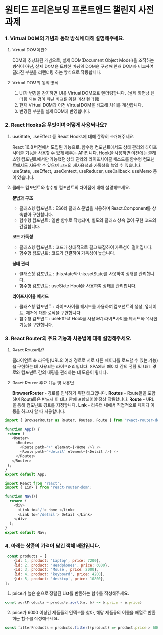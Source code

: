 # 원티드 프리온보딩 프론트엔드 챌린지 사전과제

### 1. Virtual DOM의 개념과 동작 방식에 대해 설명해주세요.
1. Virtual DOM이란?

    DOM의 추상화된 개념으로, 실제 DOM(Document Object Model)을 조작하는 방식이 아닌, 실제 DOM을 모방한 가상의 DOM을 구성해 원래 DOM과 비교하여 달라진 부분을 리렌더링 하는 방식으로 작동합니다.

3. Virtual DOM의 동작 방식
    1. UI가 변경을 감지하면 UI를 Virtual DOM으로 렌더링합니다. (실제 화면상 렌더링 되는 것이 아닌 비교를 위한 가상 렌더링)
    3. 현재 Virtual DOM과 이전 Virtual DOM을 비교해 차이를 계산합니다.
    4. 변경된 부분을 실제 DOM에 반영합니다.

### 2. React Hooks은 무엇이며 어떻게 사용되나요? 
1. useState, useEffect 등 React Hooks에 대해 간략히 소개해주세요.
    
    React 16.8 버전에서 도입된 기능으로, 함수형 컴포넌트에서도 상태 관리와 라이프사이클 기능을 사용할 수 있게 해주는 API입니다. 
Hook을 사용하면 이전에는 클래스형 컴포넌트에서만 가능했던 상태 관리와 라이프사이클 메소드를 함수형 컴포넌트에서도 사용할 수 있으며 코드의 재사용성과 가독성을 높일 수 있습니다. useState, useEffect, useContext, useReducer, useCallback, useMemo 등이 있습니다.
    
2. 클래스 컴포넌트와 함수형 컴포넌트의 차이점에 대해 설명해보세요. 

   **문법과 구조**
    - 클래스형 컴포넌트 : ES6의 클래스 문법을 사용하며 React.Component를 상속받아 구현합니다.
    - 함수형 컴포넌트 : 일반 함수로 작성되며, 별도의 클래스 상속 없이 구현 코드의 간결합니다.

   **코드 가독성**
    - 클래스형 컴포넌트 : 코드가 상대적으로 길고 복잡하여 가독성이 떨어집니다.
    - 함수형 컴포넌트 : 코드가 간결하여 가독성이 높습니다.

   **상태 관리**
    - 클래스형 컴포넌트 : this.state와 this.setState를 사용하여 상태를 관리합니다.
     - 함수형 컴포넌트 : useState Hook을 사용하여 상태를 관리합니다.
     
   **라이프사이클 메서드**
    - 클래스형 컴포넌트 : 라이프사이클 메서드를 사용하여 컴포넌트의 생성, 업데이트, 제거에 대한 로직을 구현합니다.
    - 함수형 컴포넌트 : useEffect Hook을 사용하여 라이프사이클 메서드와 유사한 기능을 구현합니다.


### 3. React Router의 주요 기능과 사용법에 대해 설명해주세요.
1. React Router란? 

   클라이언트 측 라우팅(URL의 여러 경로로 서로 다른 페이지를 로드할 수 있는 기능)을 구현하는 데 사용되는 라이브러리입니다.
SPA에서 페이지 간의 전환 및 URL 경로와 컴포넌트 간의 매핑을 관리하는 데 도움이 됩니다.

 2. React Router 주요 기능 및 사용법
    
    **BrowserRouter** - 경로를 인식하기 위한 태그입니다.
    **Routes** - Route들을 포함하며 Route들은 반드시 이 태그 안에 포함되어야 정상 작동합니다.
    **Route** - URL을 통해 컴포넌트 경로를 지정합니다.
    **Link** - 라우터 내에서 직접적으로 페이지 이동을 하고자 할 때 사용합니다.
 ```js
import { BrowserRouter as Router, Routes, Route } from "react-router-dom";

function App() {
  return (
    <Router>
      <Routes>
        <Route path="/" element={<Home />} />
        <Route path="/detail" element={<Detail />} />
      </Routes>
    </Router>
  );
}
export default App;
 ```
```js
import React from 'react';
import { Link } from 'react-router-dom';

function Nav(){
  return (
    <div>
      <Link to='/'> Home </Link>
      <Link to='/detail'> Detail </Link>
    </div>
  );
}
export default Nav;
```

### 4. 아래는 상품의 가격이 담긴 객체 배열입니다. 

```js
 const products = [
    {id: 1, product: 'Laptop', price: 7200},
    {id: 2, product: 'Headphones', price: 6000},
    {id: 3, product: 'Mouse', price: 2000},
    {id: 4, product: 'keyboard', price: 4200},
    {id: 5, product: 'desktop', price: 10800},
];
```
1. price가 높은 순으로 정렬된 List를 반환하는 함수를 작성해주세요.
```js
const sortProducts = products.sort((a, b) => b.price - a.price)
```

2. price가 6000 이상인 제품들의 인덱스를 찾아, 해당 제품들의 이름을 배열로 반환하는 함수를 작성해주세요.
```js
const filterProducts = products.filter((product) => product.price > 6000).map((product) => product.product)
```


